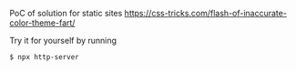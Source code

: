 PoC of solution for static sites
https://css-tricks.com/flash-of-inaccurate-color-theme-fart/

Try it for yourself by running

```
$ npx http-server
```
